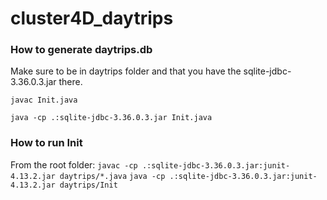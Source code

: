 # cluster4D_daytrips
 
### How to generate daytrips.db
Make sure to be in daytrips folder and that you have the sqlite-jdbc-3.36.0.3.jar there.

```javac Init.java```

```java -cp .:sqlite-jdbc-3.36.0.3.jar Init.java```

### How to run Init
From the root folder:
```javac -cp .:sqlite-jdbc-3.36.0.3.jar:junit-4.13.2.jar daytrips/*.java```
```java -cp .:sqlite-jdbc-3.36.0.3.jar:junit-4.13.2.jar daytrips/Init   ```
